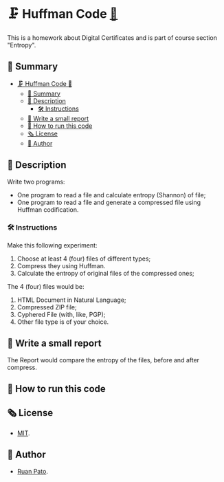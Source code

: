# 🗜️ Huffman Code [🔗](https://github.com/ruanpato/gex112/tree/master/huffman-code) #

This is a homework about Digital Certificates and is part of course section "Entropy".

## 📑 Summary ##

- [🗜️ Huffman Code 🔗](#️-huffman-code-)
  - [📑 Summary](#-summary)
  - [📜 Description](#-description)
    - [🛠️ Instructions](#️-instructions)
  - [📄 Write a small report](#-write-a-small-report)
  - [🏁 How to run this code](#-how-to-run-this-code)
  - [🗞️ License](#️-license)
  - [👥 Author](#-author)

## 📜 Description ##

Write two programs:

- One program to read a file and calculate entropy (Shannon) of file;
- One program to read a file and generate a compressed file using Huffman codification.

### 🛠️ Instructions ###

Make this following experiment:

1. Choose at least 4 (four) files of different types;
2. Compress they using Huffman.
3. Calculate the entropy of original files of the compressed ones;

The 4 (four) files would be:

1. HTML Document in Natural Language;
2. Compressed ZIP file;
3. Cyphered File (with, like, PGP);
4. Other file type is of your choice.

## 📄 Write a small report ##

The Report would compare the entropy of the files, before and after compress.

## 🏁 How to run this code ##

## 🗞️ License ##

- [MIT](https://github.com/ruanpato/gex112/blob/main/LICENSE).

## 👥 Author ##

- [Ruan Pato](https://ruanpato.com).

